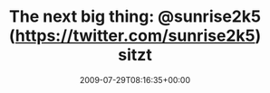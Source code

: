 ---
retweeted: false
source: <a href="http://twitter.com" rel="nofollow">Twitter Web Client</a>
entities:
  hashtags:
  - text: DA
    indices:
    - '52'
    - '55'
  symbols: []
  user_mentions: []
  urls: []
display_text_range:
- '0'
- '68'
favorite_count: '0'
id_str: '2906415300'
truncated: false
retweet_count: '0'
id: '2906415300'
created_at: Wed Jul 29 08:16:35 +0000 2009
favorited: false
full_text: 'The next big thing: [@sunrise2k5](https://twitter.com/sunrise2k5) sitzt
  gerade in der #DA-Verteidigung'
lang: de
tags:
- DA
- pesos/twitter
date: '2009-07-29T08:16:35+00:00'
src: https://twitter.com/bascht/status/2906415300
original_url: https://twitter.com/bascht/status/2906415300
type: twitter_tweet
text: 'The next big thing: [@sunrise2k5](https://twitter.com/sunrise2k5) sitzt gerade
  in der #DA-Verteidigung'
title: 'The next big thing: @sunrise2k5 (https://twitter.com/sunrise2k5) sitzt '

---